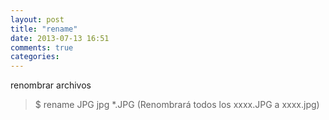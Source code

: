 ```yaml
---
layout: post
title: "rename"
date: 2013-07-13 16:51
comments: true
categories: 
---
```

renombrar archivos

>$ rename JPG jpg *.JPG (Renombrará todos los xxxx.JPG a xxxx.jpg)

